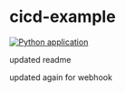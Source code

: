 # cicd-example
[![Python application](https://github.com/MarcoMeijer/python-example-2023/actions/workflows/python-test.yml/badge.svg)](https://github.com/MarcoMeijer/python-example-2023/actions/workflows/python-test.yml)

updated readme

updated again for webhook
